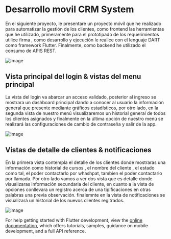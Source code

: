 # Desarrollo movil CRM System

En el siguiente proyecto, le presentare un proyecto móvil que he realizado para automatizar la gestión de los clientes, como frontend las herramientas que he utilizado, primeramente
para el prototipado de los requerimientos utilice firma , como desarrollo y ejecución le realice con el lenguaje DART como framework Flutter. Finalmente, como backend he
utilizado el consumo de APIS REST.

![image](https://github.com/Carlos199724/AppCRMITSystem/assets/73734421/141404ee-2b51-4a40-bb46-f37799ddc4db)

## Vista principal del login & vistas del menu principal

La vista del login va abarcar un acceso validado, posterior al ingreso se mostrara un dashboard principal dando a conocer al usuario la información general que presente mediante
gráficos estadísticos, por otro lado, en la segunda vista de nuestro menú visualizaremos un historial general de todos los clientes asignados y finalmente en la última opción de
nuestro menú se realizará las configuraciones de cambio de contraseña y salir de la app.

![image](https://github.com/Carlos199724/AppCRMITSystem/assets/73734421/f0f18704-e573-4416-9856-5677a49386c6)

## Vistas de detalle de clientes & notificaciones

En la primera vista contempla el detalle de los clientes donde mostraras una información como historial de cursos , el nombre del cliente , el estado como tal, el poder contactarlo
por whashpat, tambien el poder contactarlo por llamada. Por otro lado vamos a ver dos vista que es detalle donde visualizaras información secundaria del cliente, en cuanto a la vista de
opciones conllevara un registro acerca de una tipificaciones en otras palabras una previa observación. finalemnte en la vista de notificaciones se visualizará un historial de los nuevos
clientes regitrados.

![image](https://github.com/Carlos199724/AppCRMITSystem/assets/73734421/95ac4630-348a-46b7-ac76-e0ba5f7b8c61)

For help getting started with Flutter development, view the
[online documentation](https://docs.flutter.dev/), which offers tutorials,
samples, guidance on mobile development, and a full API reference.
